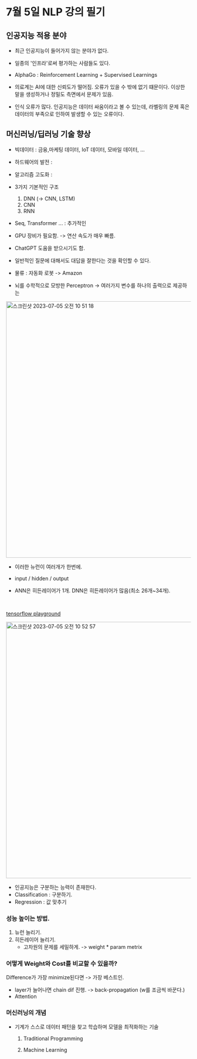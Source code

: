 # 7월 5일 NLP 강의 필기

## 인공지능 적용 분야
- 최근 인공지능이 들어가지 않는 분야가 없다.

- 일종의 '인프라'로써 평가하는 사람들도 있다.

- AlphaGo : Reinforcement Learning + Supervised Learnings

- 의료계는 AI에 대한 신뢰도가 떨어짐. 오류가 있을 수 밖에 없기 떄문이다. 이상한 말을 생성하거나 정밀도 측면에서 문제가 있음.

- 인식 오류가 많다. 인공지능은 데이터 싸움이라고 볼 수 있는데, 라벨링의 문제 혹은 데이터의 부족으로 인하여 발생할 수 있는 오류이다. 

## 머신러닝/딥러닝 기술 향상

- 빅데이터 : 금융,마케팅 데이터, IoT 데이터, 모바일 데이터, ...
- 하드웨어의 발전 : 
- 알고리즘 고도화 : 

- 3가지 기본적인 구조
    1. DNN (-> CNN, LSTM)
    2. CNN
    3. RNN 

- Seq, Transformer ... : 추가적인 

- GPU 장비가 필요함. -> 연산 속도가 매우 빠름. 

- ChatGPT 도움을 받으시기도 함. 
- 일반적인 질문에 대해서도 대답을 잘한다는 것을 확인할 수 있다. 

- 물류 : 자동화 로봇 -> Amazon 

- 뇌를 수학적으로 모방한 Perceptron -> 여러가지 변수를 하나의 출력으로 제공하는

<img width="700" alt="스크린샷 2023-07-05 오전 10 51 18" src="https://github.com/jwyeeh-dev/dataCampus_KU/assets/99489807/16b4569c-06c2-4f3c-8510-598987de06df">


- 이러한 뉴런이 여러개가 한번에.

- input / hidden / output

- ANN은 히든레이어가 1개. DNN은 히든레이어가 많음(최소 26개~34개).

<br>

[tensorflow playground](http://playground.tensorflow.org/)

<img width="700" alt="스크린샷 2023-07-05 오전 10 52 57" src="https://github.com/jwyeeh-dev/dataCampus_KU/assets/99489807/8ec1f7e7-b3b7-4b7b-84b0-edff820adce7">

</br>

- 인공지능은 구분하는 능력이 존재한다. 
- Classification : 구분하기.
- Regression : 값 맞추기

### 성능 높이는 방법.
1. 뉴런 늘리기.
2. 히든레이어 늘리기.
    - 고차원의 문제를 세밀하게. -> weight * param metrix

### 어떻게 Weight와 Cost를 비교할 수 있을까?

Difference가 가장 minimize된다면 -> 가장 베스트인.

- layer가 늘어나면 chain dif 진행. -> back-propagation (w를 조금씩 바꾼다.)
- Attention 


### 머신러닝의 개념
- 기계가 스스로 데이터 패턴을 찾고 학습하며 모델을 최적화하는 기술
    1. Traditional Programming 

    2. Machine Learning 
    